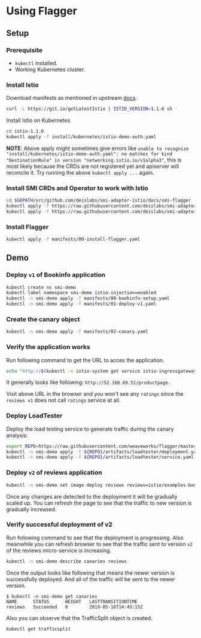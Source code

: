 # Using Flagger

## Setup

### Prerequisite

* `kubectl` installed.
* Working Kubernetes cluster.

### Install Istio

Download manifests as mentioned in upstream [docs](https://istio.io/docs/setup/kubernetes/download/#download-and-prepare-for-the-installation).


```bash
curl -L https://git.io/getLatestIstio | ISTIO_VERSION=1.1.6 sh -
```

Install Istio on Kubernetes

```bash
cd istio-1.1.6
kubectl apply -f install/kubernetes/istio-demo-auth.yaml
```

**NOTE**: Above apply might sometimes give errors like `unable to recognize "install/kubernetes/istio-demo-auth.yaml": no matches for kind "DestinationRule" in version "networking.istio.io/v1alpha3"`, this is most likely because the CRDs are not registered yet and apiserver will reconcile it. Try running the above `kubectl apply ...` again.

### Install SMI CRDs and Operator to work with Istio

```bash
cd $GOPATH/src/github.com/deislabs/smi-adapter-istio/docs/smi-flagger
kubectl apply -f https://raw.githubusercontent.com/deislabs/smi-adapter-istio/master/deploy/crds/crds.yaml
kubectl apply -f https://raw.githubusercontent.com/deislabs/smi-adapter-istio/master/deploy/operator-and-rbac.yaml
```

### Install Flagger

```bash
kubectl apply -f manifests/00-install-flagger.yaml
```

## Demo

### Deploy `v1` of Bookinfo application

```bash
kubectl create ns smi-demo
kubectl label namespace smi-demo istio-injection=enabled
kubectl -n smi-demo apply -f manifests/00-bookinfo-setup.yaml
kubectl -n smi-demo apply -f manifests/01-deploy-v1.yaml
```

### Create the canary object

```bash
kubectl -n smi-demo apply -f manifests/02-canary.yaml
```

### Verify the application works

Run following command to get the URL to acces the application.

```bash
echo "http://$(kubectl -n istio-system get service istio-ingressgateway -o jsonpath='{.status.loadBalancer.ingress[0].ip}')/productpage"
```

It generally looks like following: `http://52.168.69.51/productpage`.

Visit above URL in the browser and you won't see any `ratings` since the `reviews v1` does not call `ratings` service at all.

### Deploy LoadTester

Deploy the load testing service to generate traffic during the canary analysis:

```bash
export REPO=https://raw.githubusercontent.com/weaveworks/flagger/master
kubectl -n smi-demo apply -f ${REPO}/artifacts/loadtester/deployment.yaml
kubectl -n smi-demo apply -f ${REPO}/artifacts/loadtester/service.yaml
```

### Deploy `v2` of reviews application

```bash
kubectl -n smi-demo set image deploy reviews reviews=istio/examples-bookinfo-reviews-v2:1.10.1
```

Once any changes are detected to the deployment it will be gradually scaled up. You can refresh the page to see that the traffic to new version is gradually increased.

### Verify successful deployment of v2

Run following command to see that the deployment is progressing. Also meanwhile you can refresh browser to see that the traffic sent to version `v2` of the reviews micro-service is increasing.

```bash
kubectl -n smi-demo describe canaries reviews
```

Once the output looks like following that means the newer version is successfully deployed. And all of the traffic will be sent to the newer version.

```console
$ kubectl -n smi-demo get canaries
NAME      STATUS      WEIGHT   LASTTRANSITIONTIME
reviews   Succeeded   0        2019-05-16T14:45:15Z
```

Also you can observe that the TrafficSplit object is created.

```bash
kubectl get trafficsplit
```
